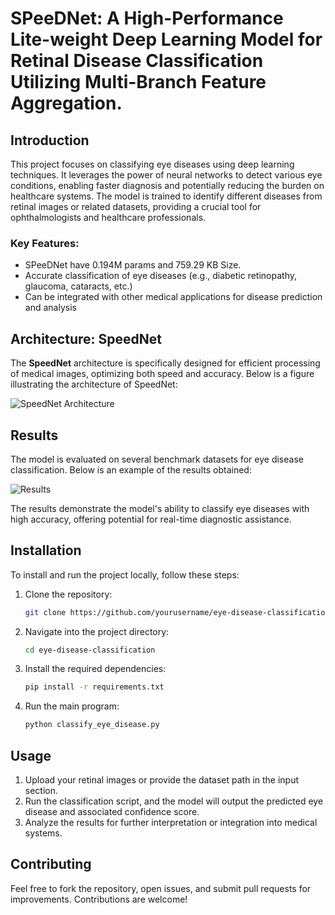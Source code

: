 # SPeeDNet: A High-Performance Lite-weight Deep Learning Model for Retinal Disease Classification Utilizing Multi-Branch Feature Aggregation.

## Introduction

This project focuses on classifying eye diseases using deep learning techniques. It leverages the power of neural networks to detect various eye conditions, enabling faster diagnosis and potentially reducing the burden on healthcare systems. The model is trained to identify different diseases from retinal images or related datasets, providing a crucial tool for ophthalmologists and healthcare professionals.

### Key Features:
- SPeeDNet have 0.194M params and 759.29 KB Size. 
- Accurate classification of eye diseases (e.g., diabetic retinopathy, glaucoma, cataracts, etc.)
- Can be integrated with other medical applications for disease prediction and analysis

## Architecture: SpeedNet

The **SpeedNet** architecture is specifically designed for efficient processing of medical images, optimizing both speed and accuracy. Below is a figure illustrating the architecture of SpeedNet:

![SpeedNet Architecture](path_to_your_image/SpeedNet_Architecture.png)

## Results

The model is evaluated on several benchmark datasets for eye disease classification. Below is an example of the results obtained:

![Results](path_to_your_image/Results_Figure.png)

The results demonstrate the model's ability to classify eye diseases with high accuracy, offering potential for real-time diagnostic assistance.

## Installation

To install and run the project locally, follow these steps:

1. Clone the repository:
    ```bash
    git clone https://github.com/yourusername/eye-disease-classification.git
    ```

2. Navigate into the project directory:
    ```bash
    cd eye-disease-classification
    ```

3. Install the required dependencies:
    ```bash
    pip install -r requirements.txt
    ```

4. Run the main program:
    ```bash
    python classify_eye_disease.py
    ```

## Usage

1. Upload your retinal images or provide the dataset path in the input section.
2. Run the classification script, and the model will output the predicted eye disease and associated confidence score.
3. Analyze the results for further interpretation or integration into medical systems.

## Contributing

Feel free to fork the repository, open issues, and submit pull requests for improvements. Contributions are welcome!


